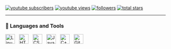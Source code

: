   <p align="left">
      <a href="https://www.youtube.com/channel/UCt00SFqoLi7BjmejezmCZ6g?sub_confirmation=1">
         <img alt="youtube subscribers" title="Subscribe to my YouTube channel" src="https://custom-icon-badges.demolab.com/youtube/channel/subscribers/UCdEGroQOLTMMhHCOMBehYIA?color=%23E05D44&label=SUBSCRIBE&logo=video&logoColor=white&style=for-the-badge&labelColor=CE4630"/></a> 
      <a href="https://www.youtube.com/channel/UCt00SFqoLi7BjmejezmCZ6g">
         <img alt="youtube views" title="YouTube views" src="https://custom-icon-badges.demolab.com/youtube/channel/views/UCdEGroQOLTMMhHCOMBehYIA?color=%23E1AD0E&logo=eye&logoColor=white&style=for-the-badge&labelColor=C79600"/></a> 
      <a href="https://github.com/Alessandro18K?tab=followers">
         <img alt="followers" title="Follow me on Github" src="https://custom-icon-badges.demolab.com/github/followers/Sheytan1337?color=236ad3&labelColor=1155ba&style=for-the-badge&logo=person-add&label=Follow&logoColor=white"/></a>
      <a href="https://github.com/Alessandro18K?tab=repositories&sort=stargazers">
         <img alt="total stars" title="Total stars on GitHub" src="https://custom-icon-badges.demolab.com/github/stars/Sheytan1337?color=55960c&style=for-the-badge&labelColor=488207&logo=star"/></a>
   </p>

---

### 🧰 Languages and Tools

<img align="left" alt="Linux" width="30px" style="padding-right:10px;" src="https://cdn.jsdelivr.net/gh/devicons/devicon/icons/linux/linux-original.svg" />
<img align="left" alt="HTML" width="30px" style="padding-right:10px;" src="https://cdn.jsdelivr.net/gh/devicons/devicon/icons/html5/html5-plain.svg" />
<img align="left" alt="CSS" width="30px" style="padding-right:10px;" src="https://cdn.jsdelivr.net/gh/devicons/devicon/icons/css3/css3-plain.svg" />
<img align="left" alt="JavaScript" width="30px" style="padding-right:10px;" src="https://cdn.jsdelivr.net/gh/devicons/devicon/icons/javascript/javascript-plain.svg" />
<img align="left" alt="C++" width="30px" style="padding-right:10px;" src="https://cdn.jsdelivr.net/gh/devicons/devicon/icons/cplusplus/cplusplus-line.svg" />
<img align="left" alt="GitHub" width="30px" style="padding-right:10px;" src="https://cdn.jsdelivr.net/gh/devicons/devicon/icons/github/github-original.svg" />
<br />
